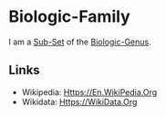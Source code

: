 # Biologic-Family

I am a [Sub-Set](60105.md) of the [Biologic-Genus](40000024.md).

## Links

- Wikipedia: [Https://En.WikiPedia.Org](https://en.wikipedia.org/wiki/Family_(biology))
- Wikidata: [Https://WikiData.Org](https://wikidata.org/wiki/Q35409)
